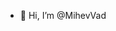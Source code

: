 - 👋 Hi, I’m @MihevVad

<!---
MihevVad/MihevVad is a ✨ special ✨ repository because its `README.md` (this file) appears on your GitHub profile.
You can click the Preview link to take a look at your changes.
--->
